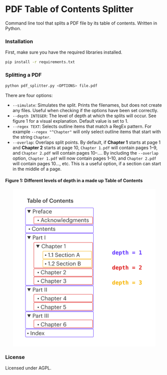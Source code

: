# PDF Table of Contents Splitter

Command line tool that splits a PDF file by its table of contents. Written in Python.

### Installation
First, make sure you have the required libraries installed.
```bash
pip install -r requirements.txt
```

### Splitting a PDF

```bash
python pdf_splitter.py <OPTIONS> file.pdf
```

There are four options:

- `--simulate`: Simulates the split. Prints the filenames, but does not create any files. Useful when checking if the options have been set correctly. 
- `--depth INTEGER`: The level of depth at which the splits will occur. See figure 1 for a visual explanation. Default value is set to 1.
- `--regex TEXT`: Selects outline items that match a RegEx pattern. For example `--regex "^Chapter"` will only select outline items that start with the string `Chapter`.
- `--overlap`: Overlaps split points. By default, if **Chapter 1** starts at page 1 and **Chapter 2** starts at page 10, `Chapter 1.pdf` will contain pages 1–9, and `Chapter 2.pdf` will contain pages 10–.... By including the `--overlap` option, `Chapter 1.pdf` will now contain pages 1–10, and `Chapter 2.pdf` will contain pages 10..., etc. This is a useful option, if a section can start in the middle of a page. 

#### Figure 1: Different levels of depth in a made up Table of Contents

<img src="toc_image.png" style="max-width: 90%; display: block; margin-left: auto; margin-right: auto">

### License

Licensed under AGPL.
